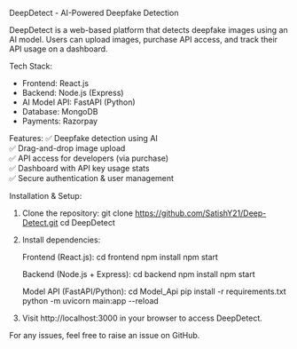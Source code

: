 DeepDetect - AI-Powered Deepfake Detection

DeepDetect is a web-based platform that detects deepfake images using an AI model. 
Users can upload images, purchase API access, and track their API usage on a dashboard.

Tech Stack:
- Frontend: React.js
- Backend: Node.js (Express)
- AI Model API: FastAPI (Python)
- Database: MongoDB
- Payments: Razorpay

Features:
✅ Deepfake detection using AI  
✅ Drag-and-drop image upload  
✅ API access for developers (via purchase)  
✅ Dashboard with API key usage stats  
✅ Secure authentication & user management  

Installation & Setup:

1. Clone the repository:
   git clone https://github.com/SatishY21/Deep-Detect.git
   cd DeepDetect

2. Install dependencies:

   Frontend (React.js):
   cd frontend
   npm install
   npm start

   Backend (Node.js + Express):
   cd backend
   npm install
   npm start

   Model API (FastAPI/Python):
   cd Model_Api
   pip install -r requirements.txt
   python -m uvicorn main:app --reload

3. Visit http://localhost:3000 in your browser to access DeepDetect.

For any issues, feel free to raise an issue on GitHub.


